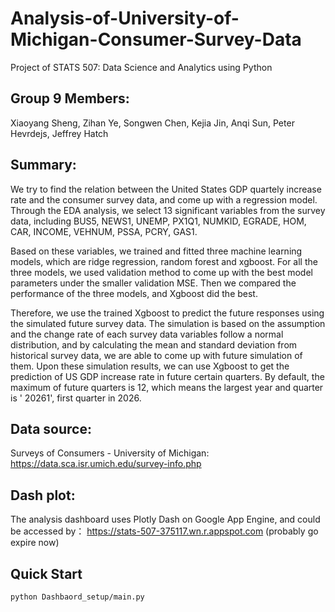 # Analysis-of-University-of-Michigan-Consumer-Survey-Data
Project of STATS 507: Data Science and Analytics using Python

## Group 9 Members:
Xiaoyang Sheng, Zihan Ye, Songwen Chen, Kejia Jin, Anqi Sun, Peter Hevrdejs, Jeffrey Hatch

## Summary:
We try to find the relation between the United States GDP quartely increase rate and the consumer survey data, and come up with a regression model.
Through the EDA analysis, we select 13 significant variables from the survey data, including BUS5, NEWS1, UNEMP, PX1Q1, NUMKID, EGRADE, HOM, CAR, INCOME, VEHNUM, PSSA, PCRY, GAS1. 

Based on these variables, we trained and fitted three machine learning models, which are ridge regression, random forest and xgboost. For all the three models, we used validation method to come up with the best model parameters under the smaller validation MSE. Then we compared the performance of the three models, and Xgboost did the best. 

Therefore, we use the trained Xgboost to predict the future responses using the simulated future survey data. The simulation is based on the assumption and the change rate of each survey data variables follow a normal distribution, and by calculating the mean and standard deviation from historical survey data, we are able to come up with future simulation of them. Upon these simulation results, we can use Xgboost to get the prediction of US GDP increase rate in future certain quarters. By default, the maximum of future quarters is 12, which means the largest year and quarter is ' 20261', first quarter in 2026.


## Data source:
Surveys of Consumers - University of Michigan:
https://data.sca.isr.umich.edu/survey-info.php

## Dash plot:
The analysis dashboard uses Plotly Dash on Google App Engine, and could be accessed by：
https://stats-507-375117.wn.r.appspot.com
(probably go expire now)

## Quick Start
```shell
python Dashbaord_setup/main.py
```
